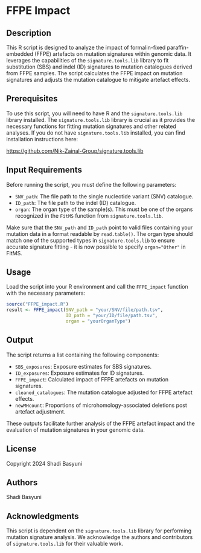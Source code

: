 # FFPE Impact

## Description
This R script is designed to analyze the impact of formalin-fixed paraffin-embedded (FFPE) artefacts on mutation signatures within genomic data. It leverages the capabilities of the `signature.tools.lib` library to fit substitution (SBS) and indel (ID) signatures to mutation catalogues derived from FFPE samples. The script calculates the FFPE impact on mutation signatures and adjusts the mutation catalogue to mitigate artefact effects.

## Prerequisites
To use this script, you will need to have R and the `signature.tools.lib` library installed. The `signature.tools.lib` library is crucial as it provides the necessary functions for fitting mutation signatures and other related analyses. If you do not have `signature.tools.lib` installed, you can find installation instructions here:

https://github.com/Nik-Zainal-Group/signature.tools.lib

## Input Requirements

Before running the script, you must define the following parameters:

- `SNV_path`: The file path to the single nucleotide variant (SNV) catalogue.
- `ID_path`: The file path to the indel (ID) catalogue.
- `organ`: The organ type of the sample(s). This must be one of the organs recognized in the `FitMS` function from `signature.tools.lib`.

Make sure that the `SNV_path` and `ID_path` point to valid files containing your mutation data in a format readable by `read.table()`. The organ type should match one of the supported types in `signature.tools.lib` to ensure accurate signature fitting - it is now possible to specify ```organ="Other"``` in FitMS.

## Usage

Load the script into your R environment and call the `FFPE_impact` function with the necessary parameters:

```R
source("FFPE_impact.R")
result <- FFPE_impact(SNV_path = "your/SNV/file/path.tsv",
                      ID_path = "your/ID/file/path.tsv",
                      organ = "yourOrganType")
```

## Output

The script returns a list containing the following components:

- `SBS_exposures`: Exposure estimates for SBS signatures.
- `ID_exposures`: Exposure estimates for ID signatures.
- `FFPE_impact`: Calculated impact of FFPE artefacts on mutation signatures.
- `cleaned_catalogues`: The mutation catalogue adjusted for FFPE artefact effects.
- `newMHcount`: Proportions of microhomology-associated deletions post artefact adjustment.

These outputs facilitate further analysis of the FFPE artefact impact and the evaluation of mutation signatures in your genomic data.

## License

Copyright 2024 Shadi Basyuni

## Authors

Shadi Basyuni

## Acknowledgments

This script is dependent on the `signature.tools.lib` library for performing mutation signature analysis. We acknowledge the authors and contributors of `signature.tools.lib` for their valuable work.
